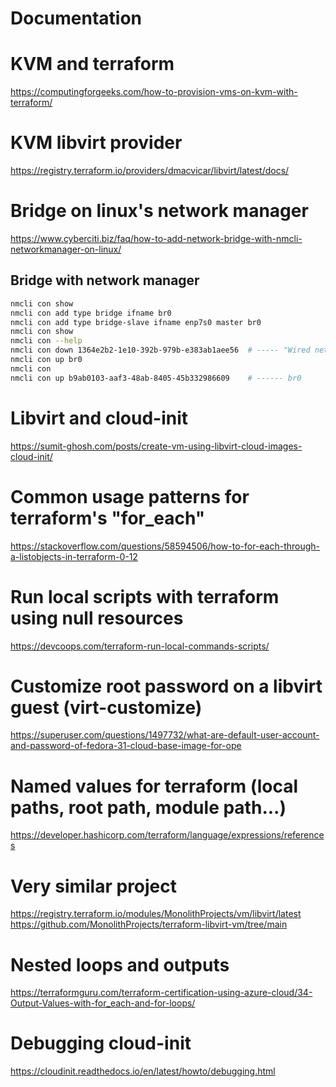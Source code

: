 # Documentation

# KVM and terraform
https://computingforgeeks.com/how-to-provision-vms-on-kvm-with-terraform/

# KVM libvirt provider
https://registry.terraform.io/providers/dmacvicar/libvirt/latest/docs/

# Bridge on linux's network manager
https://www.cyberciti.biz/faq/how-to-add-network-bridge-with-nmcli-networkmanager-on-linux/

## Bridge with network manager

```bash
nmcli con show
nmcli con add type bridge ifname br0
nmcli con add type bridge-slave ifname enp7s0 master br0
nmcli con show
nmcli con --help
nmcli con down 1364e2b2-1e10-392b-979b-e383ab1aee56  # ----- "Wired network 3"
nmcli con up br0
nmcli con
nmcli con up b9ab0103-aaf3-48ab-8405-45b332986609    # ------ br0
```

# Libvirt and  cloud-init
https://sumit-ghosh.com/posts/create-vm-using-libvirt-cloud-images-cloud-init/

# Common usage patterns for terraform's "for_each"
https://stackoverflow.com/questions/58594506/how-to-for-each-through-a-listobjects-in-terraform-0-12

# Run local scripts with terraform using null resources

https://devcoops.com/terraform-run-local-commands-scripts/

# Customize root password on a libvirt guest (virt-customize)
https://superuser.com/questions/1497732/what-are-default-user-account-and-password-of-fedora-31-cloud-base-image-for-ope

# Named values for terraform (local paths, root path, module path...)
https://developer.hashicorp.com/terraform/language/expressions/references

# Very similar project
https://registry.terraform.io/modules/MonolithProjects/vm/libvirt/latest
https://github.com/MonolithProjects/terraform-libvirt-vm/tree/main

# Nested loops and outputs
https://terraformguru.com/terraform-certification-using-azure-cloud/34-Output-Values-with-for_each-and-for-loops/

# Debugging cloud-init
https://cloudinit.readthedocs.io/en/latest/howto/debugging.html

